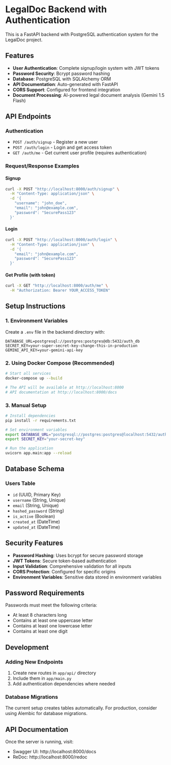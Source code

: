 # LegalDoc Backend with Authentication

This is a FastAPI backend with PostgreSQL authentication system for the LegalDoc project.

## Features

- **User Authentication**: Complete signup/login system with JWT tokens
- **Password Security**: Bcrypt password hashing
- **Database**: PostgreSQL with SQLAlchemy ORM
- **API Documentation**: Auto-generated with FastAPI
- **CORS Support**: Configured for frontend integration
- **Document Processing**: AI-powered legal document analysis (Gemini 1.5 Flash)

## API Endpoints

### Authentication
- `POST /auth/signup` - Register a new user
- `POST /auth/login` - Login and get access token
- `GET /auth/me` - Get current user profile (requires authentication)

### Request/Response Examples

#### Signup
```bash
curl -X POST "http://localhost:8000/auth/signup" \
  -H "Content-Type: application/json" \
  -d '{
    "username": "john_doe",
    "email": "john@example.com",
    "password": "SecurePass123"
  }'
```

#### Login
```bash
curl -X POST "http://localhost:8000/auth/login" \
  -H "Content-Type: application/json" \
  -d '{
    "email": "john@example.com",
    "password": "SecurePass123"
  }'
```

#### Get Profile (with token)
```bash
curl -X GET "http://localhost:8000/auth/me" \
  -H "Authorization: Bearer YOUR_ACCESS_TOKEN"
```

## Setup Instructions

### 1. Environment Variables

Create a `.env` file in the backend directory with:

```env
DATABASE_URL=postgresql://postgres:postgres@db:5432/auth_db
SECRET_KEY=your-super-secret-key-change-this-in-production
GEMINI_API_KEY=your-gemini-api-key
```

### 2. Using Docker Compose (Recommended)

```bash
# Start all services
docker-compose up --build

# The API will be available at http://localhost:8000
# API documentation at http://localhost:8000/docs
```

### 3. Manual Setup

```bash
# Install dependencies
pip install -r requirements.txt

# Set environment variables
export DATABASE_URL="postgresql://postgres:postgres@localhost:5432/auth_db"
export SECRET_KEY="your-secret-key"

# Run the application
uvicorn app.main:app --reload
```

## Database Schema

### Users Table
- `id` (UUID, Primary Key)
- `username` (String, Unique)
- `email` (String, Unique)
- `hashed_password` (String)
- `is_active` (Boolean)
- `created_at` (DateTime)
- `updated_at` (DateTime)

## Security Features

- **Password Hashing**: Uses bcrypt for secure password storage
- **JWT Tokens**: Secure token-based authentication
- **Input Validation**: Comprehensive validation for all inputs
- **CORS Protection**: Configured for specific origins
- **Environment Variables**: Sensitive data stored in environment variables

## Password Requirements

Passwords must meet the following criteria:
- At least 8 characters long
- Contains at least one uppercase letter
- Contains at least one lowercase letter
- Contains at least one digit

## Development

### Adding New Endpoints

1. Create new routes in `app/api/` directory
2. Include them in `app/main.py`
3. Add authentication dependencies where needed

### Database Migrations

The current setup creates tables automatically. For production, consider using Alembic for database migrations.

## API Documentation

Once the server is running, visit:
- Swagger UI: http://localhost:8000/docs
- ReDoc: http://localhost:8000/redoc 